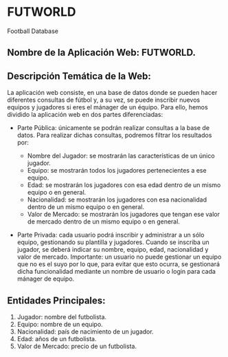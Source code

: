 # **FUTWORLD**

Football Database

## Nombre de la Aplicación Web: FUTWORLD.

## Descripción Temática de la Web:

La aplicación web consiste, en una base de datos donde se pueden hacer diferentes consultas de fútbol y, a su vez, se puede inscribir nuevos equipos y jugadores si eres el mánager de un équipo. Para ello, hemos dividido la aplicación web en dos partes diferenciadas:

* Parte Pública: únicamente se podrán realizar consultas a la base de datos. Para realizar dichas consultas, podremos filtrar los resultados por:

	+ Nombre del Jugador: se mostrarán las características de un único jugador.
	+ Equipo: se mostrarán todos los jugadores pertenecientes a ese equipo.
	+ Edad: se mostrarán los jugadores con esa edad dentro de un mismo equipo o en general.
	+ Nacionalidad: se mostrarán los jugadores con esa nacionalidad dentro de un mismo equipo o en general.
	+ Valor de Mercado: se mostrarán los jugadores que tengan ese valor de mercado dentro de un mismo equipo o en general.

* Parte Privada: cada usuario podrá inscribir y administrar a un sólo equipo, gestionando su plantilla y jugadores. Cuando se inscriba un jugador, se deberá indicar su nombre, equipo, edad, nacionalidad y valor de mercado. Importante: un usuario no puede gestionar un equipo que no es el suyo por lo que, para evitar que esto ocurra, se gestionará dicha funcionalidad mediante un nombre de usuario o login para cada mánager de equipo.

## Entidades Principales:

1. Jugador: nombre del futbolista.
2. Equipo: nombre de un equipo.
3. Nacionalidad: país de nacimiento de un jugador.
4. Edad: años de un futbolista.
5. Valor de Mercado: precio de un futbolista.
